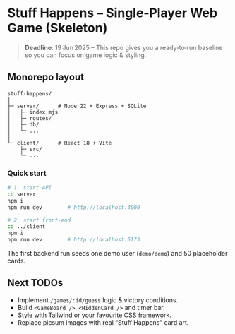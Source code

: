 # Stuff Happens – Single‑Player Web Game (Skeleton)

> **Deadline**: 19 Jun 2025 – This repo gives you a ready‑to‑run baseline so you can focus on game logic & styling.

## Monorepo layout

```
stuff-happens/
│
├─ server/      # Node 22 + Express + SQLite
│   ├─ index.mjs
│   ├─ routes/
│   ├─ db/
│   └─ ...
│
└─ client/      # React 18 + Vite
    ├─ src/
    └─ ...
```

### Quick start

```bash
# 1. start API
cd server
npm i
npm run dev        # http://localhost:4000

# 2. start front‑end
cd ../client
npm i
npm run dev        # http://localhost:5173
```

The first backend run seeds one demo user (`demo/demo`) and 50 placeholder cards.

## Next TODOs

- Implement `/games/:id/guess` logic & victory conditions.
- Build `<GameBoard />`, `<HiddenCard />` and timer bar.
- Style with Tailwind or your favourite CSS framework.
- Replace picsum images with real “Stuff Happens” card art.
